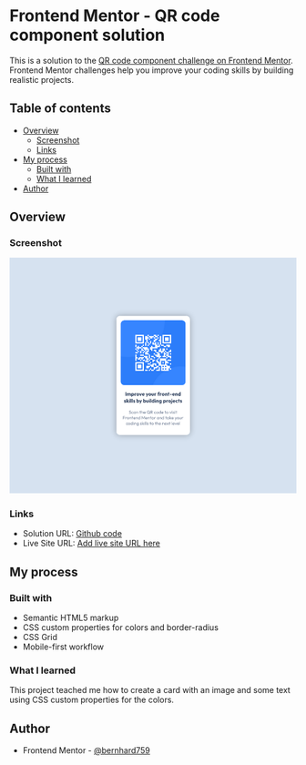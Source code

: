 # Frontend Mentor - QR code component solution

This is a solution to the [QR code component challenge on Frontend Mentor](https://www.frontendmentor.io/challenges/qr-code-component-iux_sIO_H). Frontend Mentor challenges help you improve your coding skills by building realistic projects. 

## Table of contents

- [Overview](#overview)
  - [Screenshot](#screenshot)
  - [Links](#links)
- [My process](#my-process)
  - [Built with](#built-with)
  - [What I learned](#what-i-learned)
- [Author](#author)



## Overview

### Screenshot

![Layout screenshot](layout_screenshot.png)


### Links

- Solution URL: [Github code](https://github.com/bernhard759/frontendmentor-qr_code_component)
- Live Site URL: [Add live site URL here](https://your-live-site-url.com)

## My process

### Built with

- Semantic HTML5 markup
- CSS custom properties for colors and border-radius
- CSS Grid
- Mobile-first workflow


### What I learned

This project teached me how to create a card with an image and some text using CSS custom properties for the colors.


## Author

- Frontend Mentor - [@bernhard759](https://www.frontendmentor.io/profile/bernhard759)



